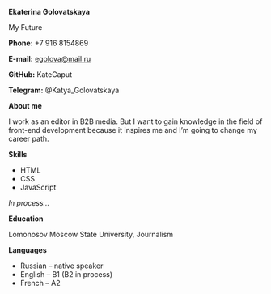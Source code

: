 **Ekaterina Golovatskaya**

My Future

**Phone:** +7 916 8154869

**E-mail:** [egolova@mail.ru](mailto:egolova@mail.ru)

**GitHub:** KateCaput

**Telegram:** @Katya_Golovatskaya

**About me**

I work as an editor in B2B media. But I want to gain knowledge in the field of front-end development because it inspires me and I’m going to change my career path.

**Skills**

-   HTML
-   CSS
-   JavaScript

*In process…*

**Education**

Lomonosov Moscow State University, Journalism

**Languages**

-   Russian – native speaker
-   English – B1 (B2 in process)
-   French – A2
